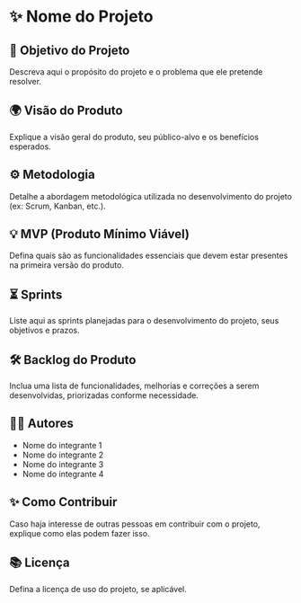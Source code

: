 # ✨ Nome do Projeto

## 🎯 Objetivo do Projeto
Descreva aqui o propósito do projeto e o problema que ele pretende resolver.

## 🌍 Visão do Produto
Explique a visão geral do produto, seu público-alvo e os benefícios esperados.

## ⚙️ Metodologia
Detalhe a abordagem metodológica utilizada no desenvolvimento do projeto (ex: Scrum, Kanban, etc.).

## 💡 MVP (Produto Mínimo Viável)
Defina quais são as funcionalidades essenciais que devem estar presentes na primeira versão do produto.

## ⏳ Sprints
Liste aqui as sprints planejadas para o desenvolvimento do projeto, seus objetivos e prazos.

## 🛠️ Backlog do Produto
Inclua uma lista de funcionalidades, melhorias e correções a serem desenvolvidas, priorizadas conforme necessidade.

## 👨‍💻 Autores
- Nome do integrante 1
- Nome do integrante 2
- Nome do integrante 3
- Nome do integrante 4

## ✨ Como Contribuir
Caso haja interesse de outras pessoas em contribuir com o projeto, explique como elas podem fazer isso.

## 📚 Licença
Defina a licença de uso do projeto, se aplicável.
